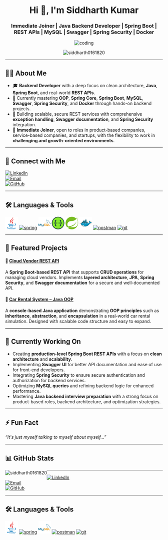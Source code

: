 <h1 align="center">Hi 👋, I'm Siddharth Kumar</h1>
<h3 align="center">Immediate Joiner | Java Backend Developer | Spring Boot | REST APIs | MySQL | Swagger | Spring Security | Docker</h3>

<p align="center">
  <img src="https://user-images.githubusercontent.com/55389276/140866485-8fb1c876-9a8f-4d6a-98dc-08c4981eaf70.gif" alt="coding" width="400"/>
</p>

<p align="center">
  <img src="https://komarev.com/ghpvc/?username=siddharth0161820&label=Profile%20views&color=0e75b6&style=flat" alt="siddharth0161820" />
</p>

---

## 👨‍💻 About Me

- 🎓 **Backend Developer** with a deep focus on clean architecture, **Java**, **Spring Boot**, and real-world **REST APIs**.
- 🧠 Currently mastering **OOP**, **Spring Core**, **Spring Boot**, **MySQL**, **Swagger**, **Spring Security**, and **Docker** through hands-on backend projects.
- 🔄 Building scalable, secure REST services with comprehensive **exception handling**, **Swagger documentation**, and **Spring Security** integration.
- 💼 **Immediate Joiner**, open to roles in product-based companies, service-based companies, and startups, with the flexibility to work in **challenging and growth-oriented environments**.

---

## 🔗 Connect with Me

[![LinkedIn](https://img.shields.io/badge/LinkedIn-blue?style=for-the-badge&logo=linkedin)](https://www.linkedin.com/in/siddharthkumar16/)  
[![Email](https://img.shields.io/badge/Email-grey?style=for-the-badge&logo=gmail)](mailto:siddharth0161820@gmail.com)  
[![GitHub](https://img.shields.io/badge/GitHub-black?style=for-the-badge&logo=github)](https://github.com/siddharth0161820)

---

## 🛠️ Languages & Tools

<p align="left">
  <a href="https://www.java.com" target="_blank"><img src="https://raw.githubusercontent.com/devicons/devicon/master/icons/java/java-original.svg" alt="java" width="40" height="40"/></a>
  <a href="https://spring.io/" target="_blank"><img src="https://www.vectorlogo.zone/logos/springio/springio-icon.svg" alt="spring" width="40" height="40"/></a>
  <a href="https://www.mysql.com/" target="_blank"><img src="https://raw.githubusercontent.com/devicons/devicon/master/icons/mysql/mysql-original-wordmark.svg" alt="mysql" width="40" height="40"/></a>
  <a href="https://swagger.io/" target="_blank"><img src="https://raw.githubusercontent.com/devicons/devicon/master/icons/swagger/swagger-original.svg" alt="swagger" width="40" height="40"/></a>
  <a href="https://spring.io/projects/spring-security" target="_blank"><img src="https://raw.githubusercontent.com/devicons/devicon/master/icons/spring/spring-original.svg" alt="spring-security" width="40" height="40"/></a>
  <a href="https://www.docker.com/" target="_blank"><img src="https://raw.githubusercontent.com/devicons/devicon/master/icons/docker/docker-original.svg" alt="docker" width="40" height="40"/></a>
  <a href="https://postman.com" target="_blank"><img src="https://www.vectorlogo.zone/logos/getpostman/getpostman-icon.svg" alt="postman" width="40" height="40"/></a>
  <a href="https://git-scm.com/" target="_blank"><img src="https://www.vectorlogo.zone/logos/git-scm/git-scm-icon.svg" alt="git" width="40" height="40"/></a>
</p>

---

## 📂 Featured Projects

#### 🔹 [Cloud Vendor REST API](https://github.com/siddharth0161820/cloud-vendor-rest-api)  
A **Spring Boot-based REST API** that supports **CRUD operations** for managing cloud vendors. Implements **layered architecture**, **JPA**, **Spring Security**, and **Swagger documentation** for a secure and well-documented API.

#### 🔹 [Car Rental System – Java OOP](https://github.com/siddharth0161820/CAR-RENTAL-SYSTEM-PROJECT-USING-JAVA-OOPS-CONCEPT)  
A **console-based Java application** demonstrating **OOP principles** such as **inheritance**, **abstraction**, and **encapsulation** in a real-world car rental simulation. Designed with scalable code structure and easy to expand.

---

## 📌 Currently Working On

- Creating **production-level Spring Boot REST APIs** with a focus on **clean architecture** and **scalability**.
- Implementing **Swagger UI** for better API documentation and ease of use for front-end developers.
- Integrating **Spring Security** to ensure secure authentication and authorization for backend services.
- Optimizing **MySQL queries** and refining backend logic for enhanced performance.
- Mastering **Java backend interview preparation** with a strong focus on product-based roles, backend architecture, and optimization strategies.

---

## ⚡ Fun Fact

_“It's just myself talking to myself about myself...”_

---

## 📊 GitHub Stats

<p align="left">
  <img align="left" src="https://github-readme-stats.vercel.app/api/top-langs?username=siddharth0161820&show_icons=true&locale=en&layout=compact" alt="siddharth0161820" />
</p>

---

[![LinkedIn](https://img.shields.io/badge/LinkedIn-blue?style=for-the-badge&logo=linkedin)](https://www.linkedin.com/in/siddharthkumar16/)  
[![Email](https://img.shields.io/badge/Email-grey?style=for-the-badge&logo=gmail)](mailto:siddharth0161820@gmail.com)  
[![GitHub](https://img.shields.io/badge/GitHub-black?style=for-the-badge&logo=github)](https://github.com/siddharth0161820)

---

## 🛠️ Languages & Tools

<p align="left">
  <a href="https://www.java.com" target="_blank"><img src="https://raw.githubusercontent.com/devicons/devicon/master/icons/java/java-original.svg" alt="java" width="40" height="40"/></a>
  <a href="https://spring.io/" target="_blank"><img src="https://www.vectorlogo.zone/logos/springio/springio-icon.svg" alt="spring" width="40" height="40"/></a>
  <a href="https://www.mysql.com/" target="_blank"><img src="https://raw.githubusercontent.com/devicons/devicon/master/icons/mysql/mysql-original-wordmark.svg" alt="mysql" width="40" height="40"/></a>
  <a href="https://postman.com" target="_blank"><img src="https://www.vectorlogo.zone/logos/getpostman/getpostman-icon.svg" alt="postman" width="40" height="40"/></a>
  <a href="https://git-scm.com/" target="_blank"><img src="https://www.vectorlogo.zone/logos/git-scm/git-scm-icon.svg" alt="git" width="40" height="40"/></a>
</p>
